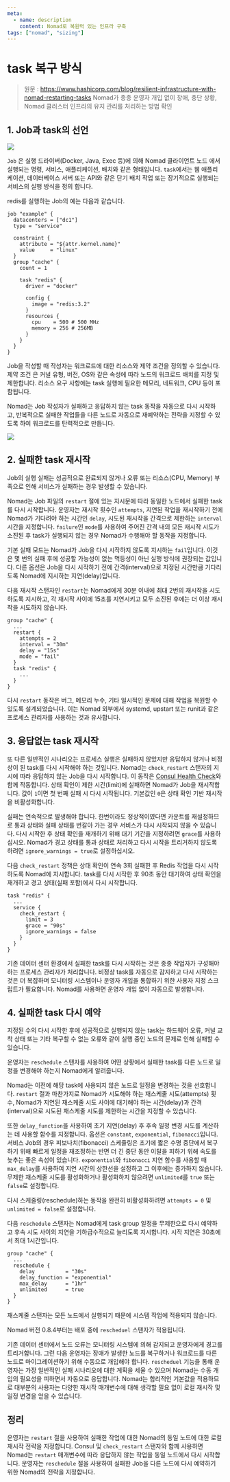 ```yaml
---
meta:
  - name: description
    content: Nomad로 복원력 있는 인프라 구축
tags: ["nomad", "sizing"]
---
```


# task 복구 방식
> 원문 : <https://www.hashicorp.com/blog/resilient-infrastructure-with-nomad-restarting-tasks>
> Nomad가 종종 운영자 개입 없이 장애, 중단 상황, Nomad 클러스터 인프라의 유지 관리를 처리하는 방법 확인

## 1. Job과 task의 선언

![](https://www.datocms-assets.com/2885/1534979559-nomad-resiliency-part01-job-workflow.png?fit=max&q=80&w=2500)

`Job` 은 실행 드라이버(Docker, Java, Exec 등)에 의해 Nomad 클라이언트 노드 에서 실행되는 명령, 서비스, 애플리케이션, 배치와 같은 형태입니다. `task`에서는 웹 애플리케이션, 데이터베이스 서버 또는 API와 같은 단기 배치 작업 또는 장기적으로 실행되는 서비스의 실행 방식을 정의 합니다.

redis를 실행하는 Job의 예는 다음과 같습니다.
```hcl
job "example" {
  datacenters = ["dc1"]
  type = "service"

  constraint {
    attribute = "${attr.kernel.name}"
    value     = "linux"
  }
  group "cache" {
    count = 1

    task "redis" {
      driver = "docker"

      config {
        image = "redis:3.2"
      }
      resources {
        cpu    = 500 # 500 MHz
        memory = 256 # 256MB
      }
    }
  }
}
```

Job을 작성할 때 작성자는 워크로드에 대한 리소스와 제약 조건을 정의할 수 있습니다. 제약 조건 은 커널 유형, 버전, OS와 같은 속성에 따라 노드의 워크로드 배치를 지정 및 제한합니다. 리소스 요구 사항에는 task 실행에 필요한 메모리, 네트워크, CPU 등이 포함됩니다.

Nomad는 Job 작성자가 실패하고 응답하지 않는 task 동작을 자동으로 다시 시작하고, 반복적으로 실패한 작업들을 다른 노드로 자동으로 재예약하는 전략을 지정할 수 있도록 하여 워크로드를 탄력적으로 만듭니다.

![](https://www.datocms-assets.com/2885/1534979778-nomad-resiliency-part01-restarts.png?fit=max&q=80&w=2500)

## 2. 실패한 task 재시작

Job의 실행 실패는 성공적으로 완료되지 않거나 오류 또는 리소스(CPU, Memory) 부족으로 인해 서비스가 실패하는 경우 발생할 수 있습니다.

Nomad는 Job 파일의 `restart` 절에 있는 지시문에 따라 동일한 노드에서 실패한 task를 다시 시작합니다. 운영자는 재시작 횟수인 `attempts`, 지연된 작업을 재시작하기 전에 Nomad가 기다려야 하는 시간인 `delay`, 시도된 재시작을 간격으로 제한하는 `interval` 시간을 지정합니다. `failure`인 `mode`를 사용하여 주어진 간격 내의 모든 재시작 시도가 소진된 후 task가 실행되지 않는 경우 Nomad가 수행해야 할 동작을 지정합니다.

기본 실패 모드는 Nomad가 Job을 다시 시작하지 않도록 지시하는 `fail`입니다. 이것은 몇 번의 실패 후에 성공할 가능성이 없는 멱등성이 아닌 실행 방식에 권장되는 값입니다. 다른 옵션은 Job을 다시 시작하기 전에 간격(interval)으로 지정된 시간만큼 기다리도록 Nomad에 지시하는 지연(delay)입니다.

다음 재시작 스탠자인 `restart`는 Nomad에게 30분 이내에 최대 2번의 재시작을 시도하도록 지시하고, 각 재시작 사이에 15초를 지연시키고 모두 소진된 후에는 더 이상 재시작을 시도하지 않습니다.

```hcl
group "cache" {
  ...
  restart {
    attempts = 2
    interval = "30m"
    delay = "15s"
    mode = "fail"
  }
  task "redis" {
    ...
  }
}
```

다시 `restart` 동작은 버그, 메모리 누수, 기타 일시적인 문제에 대해 작업을 복원할 수 있도록 설계되었습니다. 이는 Nomad 외부에서 systemd, upstart 또는 runit과 같은 프로세스 관리자를 사용하는 것과 유사합니다.

## 3. 응답없는 task 재시작

또 다른 일반적인 시나리오는 프로세스 실행은 실패하지 않았지만 응답하지 않거나 비정상이 된 task를 다시 시작해야 하는 것입니다. Nomad는 `check_restart` 스탠자의 지시에 따라 응답하지 않는 Job을 다시 시작합니다. 이 동작은 [Consul Health Check](https://www.consul.io/intro/getting-started/checks.html)와 함께 작동합니다. 상태 확인이 제한 시간(limit)에 실패하면 Nomad가 Job을 재시작합니다. 값이 `1`이면 첫 번째 실패 시 다시 시작됩니다. 기본값인 `0`은 상태 확인 기반 재시작을 비활성화합니다.

실패는 연속적으로 발생해야 합니다. 한번이라도 정상적이였다면 카운트를 재설정하므로 통과 상태와 실패 상태를 번갈아 가는 경우 서비스가 다시 시작되지 않을 수 있습니다. 다시 시작한 후 상태 확인을 재개하기 위해 대기 기간을 지정하려면 `grace`를 사용하십시오. Nomad가 경고 상태를 통과 상태로 처리하고 다시 시작을 트리거하지 않도록 하려면 `ignore_warnings = true`로 설정하십시오.

다음 `check_restart` 정책은 상태 확인이 연속 3회 실패한 후 Redis 작업을 다시 시작하도록 Nomad에 지시합니다. task를 다시 시작한 후 90초 동안 대기하여 상태 확인을 재개하고 경고 상태(실패 포함)에서 다시 시작합니다.

```hcl
task "redis" {
  ...
  service {
    check_restart {
      limit = 3
      grace = "90s"
      ignore_warnings = false
    }
  }
}
```

기존 데이터 센터 환경에서 실패한 task를 다시 시작하는 것은 종종 작업자가 구성해야 하는 프로세스 관리자가 처리합니다. 비정상 task를 자동으로 감지하고 다시 시작하는 것은 더 복잡하며 모니터링 시스템이나 운영자 개입을 통합하기 위한 사용자 지정 스크립트가 필요합니다. Nomad를 사용하면 운영자 개입 없이 자동으로 발생합니다.

## 4. 실패한 task 다시 예약

지정된 수의 다시 시작한 후에 성공적으로 실행되지 않는 task는 하드웨어 오류, 커널 교착 상태 또는 기타 복구할 수 없는 오류와 같이 실행 중인 노드의 문제로 인해 실패할 수 있습니다.

운영자는 `reschedule` 스탠자를 사용하여 어떤 상황에서 실패한 task를 다른 노드로 일정을 변경해야 하는지 Nomad에게 알려줍니다.

Nomad는 이전에 해당 task에 사용되지 않은 노드로 일정을 변경하는 것을 선호합니다. `restart` 절과 마찬가지로 Nomad가 시도해야 하는 재스케줄 시도(attempts) 횟수, Nomad가 지연된 재스케줄 시도 사이에 대기해야 하는 시간(delay)과 간격(interval)으로 시도된 재스케줄 시도를 제한하는 시간을 지정할 수 있습니다.

또한 `delay_function`을 사용하여 초기 지연(delay) 후 후속 일정 변경 시도를 계산하는 데 사용할 함수를 지정합니다. 옵션은 `constant`, `exponential`, `fibonacci`입니다. 서비스 Job의 경우 피보나치(fibonacci) 스케줄링은 초기에 짧은 수명 중단에서 복구하기 위해 빠르게 일정을 재조정하는 반면 더 긴 중단 동안 이탈을 피하기 위해 속도를 늦추는 좋은 속성이 있습니다. `exponential`와 `fibonacci` 지연 함수를 사용할 때 `max_delay`를 사용하여 지연 시간의 상한선을 설정하고 그 이후에는 증가하지 않습니다. 무제한 재스케줄 시도를 활성화하거나 활성화하지 않으려면 `unlimited`를 `true` 또는 `false`로 설정합니다.

다시 스케줄링(reschedule)하는 동작을 완전히 비활성화하려면 `attempts = 0` 및 `unlimited = false`로 설정합니다.

다음 `reschedule` 스탠자는 Nomad에게 task group 일정을 무제한으로 다시 예약하고 후속 시도 사이의 지연을 기하급수적으로 늘리도록 지시합니다. 시작 지연은 30초에서 최대 1시간입니다.

```hcl
group "cache" {
  ...
  reschedule {
    delay          = "30s"
    delay_function = "exponential"
    max_delay      = "1hr"
    unlimited      = true
  }
}
```

재스케줄 스탠자는 모든 노드에서 실행되기 때문에 시스템 작업에 적용되지 않습니다.

Nomad 버전 0.8.4부터는 배포 중에 `rescheduel` 스탠자가 적용됩니다.

기존 데이터 센터에서 노드 오류는 모니터링 시스템에 의해 감지되고 운영자에게 경고를 트리거합니다. 그런 다음 운영자는 장애가 발생한 노드를 복구하거나 워크로드를 다른 노드로 마이그레이션하기 위해 수동으로 개입해야 합니다. `rescheduel` 기능을 통해 운영자는 가장 일반적인 실패 시나리오에 대한 계획을 세울 수 있으며 Nomad는 수동 개입의 필요성을 피하면서 자동으로 응답합니다. Nomad는 합리적인 기본값을 적용하므로 대부분의 사용자는 다양한 재시작 매개변수에 대해 생각할 필요 없이 로컬 재시작 및 일정 변경을 얻을 수 있습니다.

## 정리

운영자는 `restart` 절을 사용하여 실패한 작업에 대한 Nomad의 동일 노드에 대한 로컬 재시작 전략을 지정합니다. Consul 및 `check_restart` 스탠자와 함께 사용하면 Nomad는 `restart` 매개변수에 따라 응답하지 않는 작업을 동일 노드에서 다시 시작합니다. 운영자는 `reschedule` 절을 사용하여 실패한 Job을 다른 노드에 다시 예약하기 위한 Nomad의 전략을 지정합니다.

